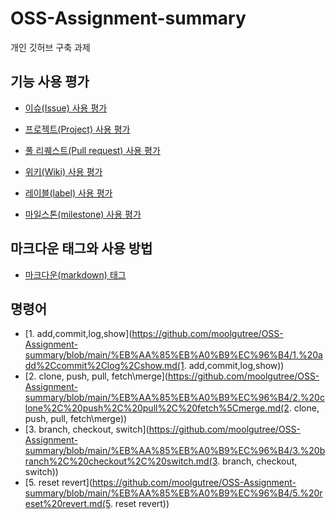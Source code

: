 # OSS-Assignment-summary
개인 깃허브 구축 과제

## 기능 사용 평가

* [이슈(Issue) 사용 평가](https://github.com/moolgutree/OSS-Assignment-summary/blob/main/%EA%B8%B0%EB%8A%A5%20%EC%82%AC%EC%9A%A9%20%ED%8F%89%EA%B0%80/Issues.md(Issues))   
* [프로젝트(Project) 사용 평가](https://github.com/moolgutree/OSS-Assignment-summary/blob/main/%EA%B8%B0%EB%8A%A5%20%EC%82%AC%EC%9A%A9%20%ED%8F%89%EA%B0%80/Projects.md(Project))      

* [풀 리퀘스트(Pull request) 사용 평가](https://github.com/moolgutree/OSS-Assignment-summary/blob/main/%EA%B8%B0%EB%8A%A5%20%EC%82%AC%EC%9A%A9%20%ED%8F%89%EA%B0%80/Pull%20Requests.md (Pull request))
* [위키(Wiki) 사용 평가](https://github.com/moolgutree/OSS-Assignment-summary/blob/main/%EA%B8%B0%EB%8A%A5%20%EC%82%AC%EC%9A%A9%20%ED%8F%89%EA%B0%80/Wiki.md(Wiki))    
* [레이블(label) 사용 평가](https://github.com/moolgutree/OSS-Assignment-summary/blob/main/%EA%B8%B0%EB%8A%A5%20%EC%82%AC%EC%9A%A9%20%ED%8F%89%EA%B0%80/label.md(label))   
* [마일스톤(milestone) 사용 평가](https://github.com/moolgutree/OSS-Assignment-summary/blob/main/%EA%B8%B0%EB%8A%A5%20%EC%82%AC%EC%9A%A9%20%ED%8F%89%EA%B0%80/milestone.md(milestone))    

## 마크다운 태그와 사용 방법
* [마크다운(markdown) 태그](https://github.com/moolgutree/OSS-Assignment-summary/blob/main/markdown-summary/markdown.md(markdown)) 

## 명령어

* [1. add,commit,log,show](https://github.com/moolgutree/OSS-Assignment-summary/blob/main/%EB%AA%85%EB%A0%B9%EC%96%B4/1.%20add%2Ccommit%2Clog%2Cshow.md(1. add,commit,log,show)) 
* [2. clone, push, pull, fetch\merge](https://github.com/moolgutree/OSS-Assignment-summary/blob/main/%EB%AA%85%EB%A0%B9%EC%96%B4/2.%20clone%2C%20push%2C%20pull%2C%20fetch%5Cmerge.md(2. clone, push, pull, fetch\merge)) 
* [3. branch, checkout, switch](https://github.com/moolgutree/OSS-Assignment-summary/blob/main/%EB%AA%85%EB%A0%B9%EC%96%B4/3.%20branch%2C%20checkout%2C%20switch.md(3. branch, checkout, switch)) 
* [5. reset revert](https://github.com/moolgutree/OSS-Assignment-summary/blob/main/%EB%AA%85%EB%A0%B9%EC%96%B4/5.%20reset%20revert.md(5. reset revert)) 
